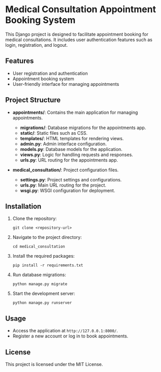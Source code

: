 # Medical Consultation Appointment Booking System

This Django project is designed to facilitate appointment booking for medical consultations. It includes user authentication features such as login, registration, and logout.

## Features

- User registration and authentication
- Appointment booking system
- User-friendly interface for managing appointments

## Project Structure

- **appointments/**: Contains the main application for managing appointments.
  - **migrations/**: Database migrations for the appointments app.
  - **static/**: Static files such as CSS.
  - **templates/**: HTML templates for rendering views.
  - **admin.py**: Admin interface configuration.
  - **models.py**: Database models for the application.
  - **views.py**: Logic for handling requests and responses.
  - **urls.py**: URL routing for the appointments app.

- **medical_consultation/**: Project configuration files.
  - **settings.py**: Project settings and configurations.
  - **urls.py**: Main URL routing for the project.
  - **wsgi.py**: WSGI configuration for deployment.

## Installation

1. Clone the repository:
   ```
   git clone <repository-url>
   ```

2. Navigate to the project directory:
   ```
   cd medical_consultation
   ```

3. Install the required packages:
   ```
   pip install -r requirements.txt
   ```

4. Run database migrations:
   ```
   python manage.py migrate
   ```

5. Start the development server:
   ```
   python manage.py runserver
   ```

## Usage

- Access the application at `http://127.0.0.1:8000/`.
- Register a new account or log in to book appointments.

## License

This project is licensed under the MIT License.